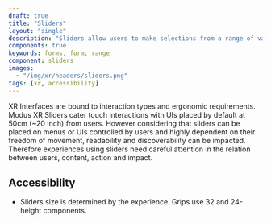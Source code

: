 ```yaml
---
draft: true
title: "Sliders"
layout: "single"
description: "Sliders allow users to make selections from a range of values."
components: true
keywords: forms, form, range
component: sliders
images:
  - "/img/xr/headers/sliders.png"
tags: [xr, accessibility]
---
```


XR Interfaces are bound to interaction types and ergonomic requirements.  Modus XR Sliders cater touch interactions with UIs placed by default at 50cm (~20 Inch) from users. However considering that sliders can be placed on menus or UIs controlled by users and highly dependent on their freedom of movement, readability and discoverability can be impacted.  Therefore experiences using sliders need careful attention in the relation between users, content, action and impact.

## Accessibility
- Sliders size is determined by the experience.  Grips use 32 and 24-height components.
